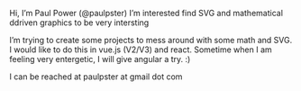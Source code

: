 Hi, I’m Paul Power (@paulpster)
I’m interested find SVG and mathematical ddriven graphics to be very intersting

I’m trying to create some projects to mess around with some math and SVG. I would like to do this in vue.js (V2/V3) and react. Sometime when I am feeling very entergetic, I will give angular a try. :)

I can be reached at paulpster at gmail dot com

<!---
paulpster/paulpster is a ✨ special ✨ repository because its `README.md` (this file) appears on your GitHub profile.
You can click the Preview link to take a look at your changes.
--->
